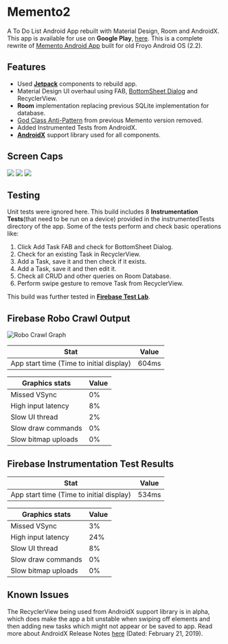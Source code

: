 # Memento2

A To Do List Android App rebuilt with Material Design, Room and AndroidX. This app is available for use on **Google Play**, [here](https://play.google.com/store/apps/details?id=com.naseem.naseemashraf.memento2&hl=en).
This is a complete rewrite of [Memento Android App](https://github.com/mdnaseemashraf/Memento) built for old Froyo Android OS (2.2).

## Features

* Used [**Jetpack**](https://developer.android.com/jetpack/) components to rebuild app.
* Material Design UI overhaul using FAB, [BottomSheet Dialog](https://developer.android.com/reference/android/support/design/widget/BottomSheetDialog) and RecyclerView.
* **Room** implementation replacing previous SQLite implementation for database.
* [God Class Anti-Pattern](https://en.wikipedia.org/wiki/God_object) from previous Memento version removed.
* Added Instrumented Tests from AndroidX.
* [**AndroidX**](https://developer.android.com/jetpack/androidx) support library used for all components.

## Screen Caps

![](https://raw.githubusercontent.com/mdnaseemashraf/Memento2/master/Screenshots/Screenshot_20190220-193009.png&s=200)
![](https://github.com/mdnaseemashraf/Memento2/blob/master/Screenshots/Screenshot_20190220-193033.png&s=200)
![](https://github.com/mdnaseemashraf/Memento2/blob/master/Screenshots/Screenshot_20190220-192908.png&s=200)

## Testing

Unit tests were ignored here. This build includes 8 **Instrumentation Tests**(that need to be run on a device) provided in the instrumentedTests directory of the app. Some of the tests perform and check basic operations like:
1. Click Add Task FAB and check for BottomSheet Dialog.
2. Check for an existing Task in RecyclerView.
3. Add a Task, save it and then check if it exists.
4. Add a Task, save it and then edit it.
5. Check all CRUD and other queries on Room Database.
6. Perform swipe gesture to remove Task from RecyclerView.

This build was further tested in [**Firebase Test Lab**](https://firebase.google.com/docs/test-lab/).

## Firebase Robo Crawl Output

![Robo Crawl Graph](https://00e9e64bac7e4d26035d38ed34a63b678cddf9ef066dcc460b-apidata.googleusercontent.com/download/storage/v1/b/test-lab-icbu0tcpa91qu-mbmbq7iquh6i2/o/web-build_2019-02-20T13:38:16.849Z_2ztk%2Fwalleye-28-en_US-portrait%2Fartifacts%2Foutput%2Fsitemap.png?qk=AD5uMEsED4-qpfq9j4lTdfOVli-EP98Znote3jNeBYtK2FB9YU7c2PIV0cPjygh-E5jBiqISssHv6ckuut8nnzyRT6-9pwYn5wpsLWI5k8ZaXTPufS6nb2Fl0U6opxjmBgNaPCcPkBtV62h5gTAk1GkSrRiEfGdb5F7Uixwa7HTnXXrMTv-xiJFyw8xrDcspvoSQyi5o5OUj6pMx9cm8U_YlIVQjjG3MqoI-NWW7LcLSb-L2pe7f-1N4KkXy4Njh3jarpeFPalagR3Q9prHdR6ZsYJye3k1hyxMcYf3c_axObQJKHtbMTE5y6KVrCuidGXRQp5fPvVDEKFPLPcL8bIbbqKZQitUJigChbtfbeX-HK0pDnD1S1re84zqH4Sswtw-8UnRZC8rFqC3dIjG2sGoCwGrVO5c4FHlYIHswuhsMHz5vD1aeebGrhzPI3ebyzvNzHciH_iEvU-37NZxw0o_cl2EcySE31NoCTkh0EKE6t1h5zBsMTCk7dShrLrJKKxRHNIpkfsNIm6JnPMWH1Mi2WYtB3I5VPG976spSAFiYJTZ5Jx1jVQn6TZEOhEGCPEOwRjNbG3ql5bZcxIcpwrWv1qEMJGFh-a2h7OIsFvYB4jxc5M7ulCu92AfIzvyabrVRVnnl1rMDjNmWpBdJprKnAsBhQn5Y_HoWue11nT3A-560kipeH65F6yNdKdfsNXzx0awTJnS0BrtMHxd8ZNEoitjstzqmSjbL_00JGpP3h2SnJAARCpfmkHL3KrjmF47-xx7k6tdOdzSb4pa-T8as1pQv5gdek2VmSMjk-94GBqI3ftyhEaCnE7QItsVARnl_sMRhng5Rq1o1kjbaCXFcJjCV17x6jJA-b3ppXNmRrSpAPe0yAeab1vTgbF47kibpM1HBtrRlbVpLj3svF_tsLAeVl58H8ZMDSDBp91omBPTzCBFSjBw)

Stat|Value
----|------
App start time (Time to initial display)|604ms

Graphics stats | Value
---------------|------
Missed VSync|0%
High input latency|8%
Slow UI thread|2%
Slow draw commands|0%
Slow bitmap uploads|0%

## Firebase Instrumentation Test Results

Stat|Value
----|-----
App start time (Time to initial display) | 534ms

Graphics stats|Value
--------------|-----
Missed VSync|3%
High input latency|24%
Slow UI thread|8%
Slow draw commands|0%
Slow bitmap uploads|0%


## Known Issues

The RecyclerView being used from AndroidX support library is in alpha, which does make the app a bit unstable when swiping off elements and then adding new tasks which might not appear or be saved to app.
Read more about AndroidX Release Notes [here](https://developer.android.com/jetpack/androidx/releases/) (Dated: February 21, 2019).
